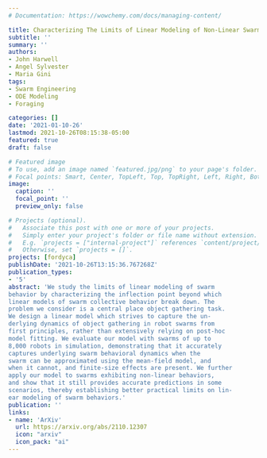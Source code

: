 ```yaml
---
# Documentation: https://wowchemy.com/docs/managing-content/

title: Characterizing The Limits of Linear Modeling of Non-Linear Swarm Behaviors
subtitle: ''
summary: ''
authors:
- John Harwell
- Angel Sylvester
- Maria Gini
tags:
- Swarm Engineering
- ODE Modeling
- Foraging

categories: []
date: '2021-01-10-26'
lastmod: 2021-10-26T08:15:38-05:00
featured: true
draft: false

# Featured image
# To use, add an image named `featured.jpg/png` to your page's folder.
# Focal points: Smart, Center, TopLeft, Top, TopRight, Left, Right, BottomLeft, Bottom, BottomRight.
image:
  caption: ''
  focal_point: ''
  preview_only: false

# Projects (optional).
#   Associate this post with one or more of your projects.
#   Simply enter your project's folder or file name without extension.
#   E.g. `projects = ["internal-project"]` references `content/project/deep-learning/index.md`.
#   Otherwise, set `projects = []`.
projects: [fordyca]
publishDate: '2021-10-26T13:15:36.767268Z'
publication_types:
- '5'
abstract: 'We study the limits of linear modeling of swarm
behavior by characterizing the inflection point beyond which
linear models of swarm collective behavior break down. The
problem we consider is a central place object gathering task.
We design a linear model which strives to capture the un-
derlying dynamics of object gathering in robot swarms from
first principles, rather than extensively relying on post-hoc
model fitting. We evaluate our model with swarms of up to
8,000 robots in simulation, demonstrating that it accurately
captures underlying swarm behavioral dynamics when the
swarm can be approximated using the mean-field model, and
when it cannot, and finite-size effects are present. We further
apply our model to swarms exhibiting non-linear behaviors,
and show that it still provides accurate predictions in some
scenarios, thereby establishing better practical limits on lin-
ear modeling of swarm behaviors.'
publication: ''
links:
- name: 'ArXiv'
  url: https://arxiv.org/abs/2110.12307
  icon: "arxiv"
  icon_pack: "ai"
---
```

